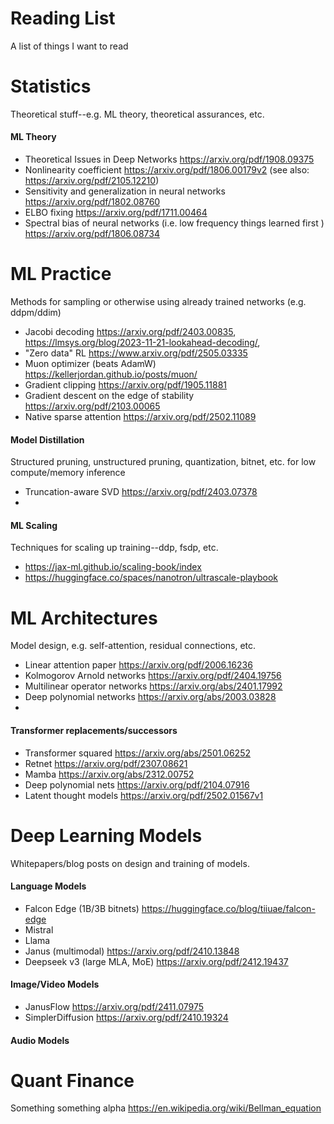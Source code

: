 # Reading List
A list of things I want to read
# Statistics
Theoretical stuff--e.g. ML theory, theoretical assurances, etc. 
#### ML Theory
- Theoretical Issues in Deep Networks https://arxiv.org/pdf/1908.09375
- Nonlinearity coefficient https://arxiv.org/pdf/1806.00179v2 (see also: https://arxiv.org/pdf/2105.12210)
- Sensitivity and generalization in neural networks https://arxiv.org/pdf/1802.08760
- ELBO fixing https://arxiv.org/pdf/1711.00464
- Spectral bias of neural networks (i.e. low frequency things learned first ) https://arxiv.org/pdf/1806.08734
# ML Practice
Methods for sampling or otherwise using already trained networks (e.g. ddpm/ddim)
- Jacobi decoding https://arxiv.org/pdf/2403.00835, https://lmsys.org/blog/2023-11-21-lookahead-decoding/,
- "Zero data" RL https://www.arxiv.org/pdf/2505.03335
-  Muon optimizer (beats AdamW) https://kellerjordan.github.io/posts/muon/
- Gradient clipping https://arxiv.org/pdf/1905.11881
- Gradient descent on the edge of stability https://arxiv.org/pdf/2103.00065
- Native sparse attention https://arxiv.org/pdf/2502.11089

#### Model Distillation
Structured pruning, unstructured pruning, quantization, bitnet, etc. for low compute/memory inference
- Truncation-aware SVD https://arxiv.org/pdf/2403.07378
- 

#### ML Scaling
Techniques for scaling up training--ddp, fsdp, etc. 
- https://jax-ml.github.io/scaling-book/index
- https://huggingface.co/spaces/nanotron/ultrascale-playbook
# ML Architectures
Model design, e.g. self-attention, residual connections, etc. 
- Linear attention paper https://arxiv.org/pdf/2006.16236
- Kolmogorov Arnold networks https://arxiv.org/pdf/2404.19756
- Multilinear operator networks https://arxiv.org/abs/2401.17992
- Deep polynomial networks https://arxiv.org/abs/2003.03828
- 
#### Transformer replacements/successors
- Transformer squared https://arxiv.org/abs/2501.06252
- Retnet https://arxiv.org/pdf/2307.08621
- Mamba https://arxiv.org/abs/2312.00752
- Deep polynomial nets https://arxiv.org/pdf/2104.07916
- Latent thought models https://arxiv.org/pdf/2502.01567v1

# Deep Learning Models
Whitepapers/blog posts on design and training of models. 
#### Language Models
- Falcon Edge (1B/3B bitnets) https://huggingface.co/blog/tiiuae/falcon-edge
- Mistral
- Llama
- Janus (multimodal) https://arxiv.org/pdf/2410.13848
- Deepseek v3 (large MLA, MoE) https://arxiv.org/pdf/2412.19437 

#### Image/Video Models
- JanusFlow https://arxiv.org/pdf/2411.07975
- SimplerDiffusion https://arxiv.org/pdf/2410.19324

#### Audio Models


# Quant Finance
Something something alpha
https://en.wikipedia.org/wiki/Bellman_equation





